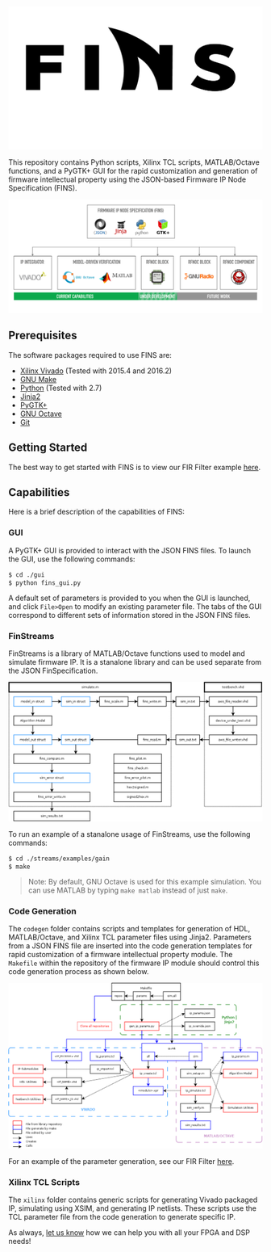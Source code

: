 ![Geon Technologies FINS](./gui/fins_logo.png "Geon Technologies FINS")

This repository contains Python scripts, Xilinx TCL scripts, MATLAB/Octave functions, and a PyGTK+ GUI for the rapid customization and generation of firmware intellectual property using the JSON-based Firmware IP Node Specification (FINS).

![FINS Overview](./docs/fins_overview.png "FINS Overview")

## Prerequisites

The software packages required to use FINS are:
 * [Xilinx Vivado](https://www.xilinx.com/products/design-tools/vivado.html) (Tested with 2015.4 and 2016.2)
 * [GNU Make](https://www.gnu.org/software/make/)
 * [Python](https://www.python.org/) (Tested with 2.7)
 * [Jinja2](http://jinja.pocoo.org/)
 * [PyGTK+](http://www.pygtk.org/)
 * [GNU Octave](https://www.gnu.org/software/octave/)
 * [Git](https://git-scm.com/)

## Getting Started

The best way to get started with FINS is to view our FIR Filter example [here](https://github.com/Geontech/fir_filter.git).

## Capabilities

Here is a brief description of the capabilities of FINS:

### GUI

A PyGTK+ GUI is provided to interact with the JSON FINS files. To launch the GUI, use the following commands:

    $ cd ./gui
    $ python fins_gui.py

A default set of parameters is provided to you when the GUI is launched, and click `File>Open` to modify an existing parameter file. The tabs of the GUI correspond to different sets of information stored in the JSON FINS files.

### FinStreams

FinStreams is a library of MATLAB/Octave functions used to model and simulate firmware IP. It is a stanalone library and can be used separate from the JSON FinSpecification.

![FinStreams](./streams/documentation/finstreams.png "FinStreams")

To run an example of a stanalone usage of FinStreams, use the following commands:

    $ cd ./streams/examples/gain
    $ make

> Note: By default, GNU Octave is used for this example simulation. You can use MATLAB by typing `make matlab` instead of just `make`.

### Code Generation

The `codegen` folder contains scripts and templates for generation of HDL, MATLAB/Octave, and Xilinx TCL parameter files using Jinja2. Parameters from a JSON FINS file are inserted into the code generation templates for rapid customization of a firmware intellectual property module. The `Makefile` within the repository of the firmware IP module should control this code generation process as shown below.

![FINS Detail](./docs/fins_detail.png "FINS Detail")

For an example of the parameter generation, see our FIR Filter [here](https://github.com/Geontech/fir_filter.git).

### Xilinx TCL Scripts

The `xilinx` folder contains generic scripts for generating Vivado packaged IP, simulating using XSIM, and generating IP netlists. These scripts use the TCL parameter file from the code generation to generate specific IP.


As always, [let us know](https://geontech.com/contact-us/) how we can help you with all your FPGA and DSP needs!
